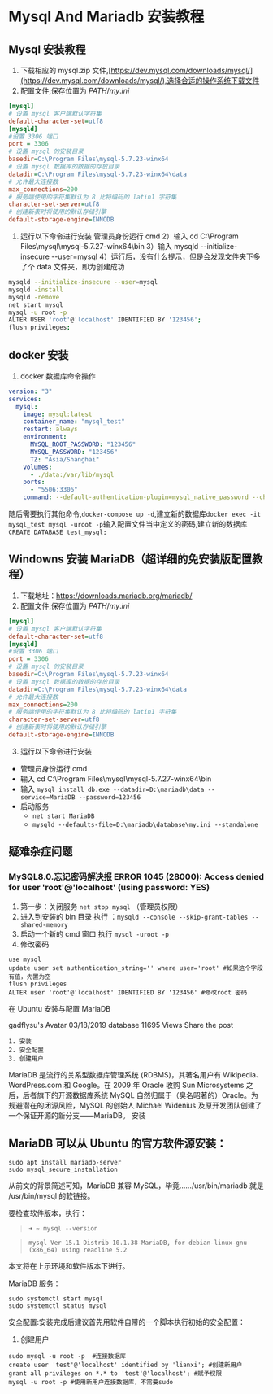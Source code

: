# Mysql And Mariadb 安装教程

## Mysql 安装教程

1. 下载相应的 mysql.zip 文件,[https://dev.mysql.com/downloads/mysql/](https://dev.mysql.com/downloads/mysql/),选择合适的操作系统下载文件
1. 配置文件,保存位置为 $PATH/my.ini$

```ini
[mysql]
# 设置 mysql 客户端默认字符集
default-character-set=utf8
[mysqld]
#设置 3306 端口
port = 3306
# 设置 mysql 的安装目录
basedir=C:\Program Files\mysql-5.7.23-winx64
# 设置 mysql 数据库的数据的存放目录
datadir=C:\Program Files\mysql-5.7.23-winx64\data
# 允许最大连接数
max_connections=200
# 服务端使用的字符集默认为 8 比特编码的 latin1 字符集
character-set-server=utf8
# 创建新表时将使用的默认存储引擎
default-storage-engine=INNODB
```

1. 运行以下命令进行安装
   管理员身份运行 cmd
   2）输入 cd C:\Program Files\mysql\mysql-5.7.27-winx64\bin
   3）输入 mysqld --initialize-insecure --user=mysql
   4）运行后，没有什么提示，但是会发现文件夹下多了个 data 文件夹，即为创建成功

```bash
mysqld --initialize-insecure --user=mysql
mysqld -install
mysqld -remove
net start mysql
mysql -u root -p
ALTER USER 'root'@'localhost' IDENTIFIED BY '123456';
flush privileges;
```

## docker 安装

1. docker 数据库命令操作

```yaml
version: "3"
services:
  mysql:
    image: mysql:latest
    container_name: "mysql_test"
    restart: always
    environment:
      MYSQL_ROOT_PASSWORD: "123456"
      MYSQL_PASSWORD: "123456"
      TZ: "Asia/Shanghai"
    volumes:
      - ./data:/var/lib/mysql
    ports:
      - "5506:3306"
    command: --default-authentication-plugin=mysql_native_password --character-set-server=utf8mb4 --collation-server=utf8mb4_unicode_ci
```

随后需要执行其他命令,`docker-compose up -d`,建立新的数据库`docker exec -it mysql_test mysql -uroot -p`输入配置文件当中定义的密码,建立新的数据库`CREATE DATABASE test_mysql;`

## Windowns 安装 MariaDB（超详细的免安装版配置教程）

1. 下载地址：<https://downloads.mariadb.org/mariadb/>
2. 配置文件,保存位置为 $PATH/my.ini$

```ini
[mysql]
# 设置 mysql 客户端默认字符集
default-character-set=utf8
[mysqld]
#设置 3306 端口
port = 3306
# 设置 mysql 的安装目录
basedir=C:\Program Files\mysql-5.7.23-winx64
# 设置 mysql 数据库的数据的存放目录
datadir=C:\Program Files\mysql-5.7.23-winx64\data
# 允许最大连接数
max_connections=200
# 服务端使用的字符集默认为 8 比特编码的 latin1 字符集
character-set-server=utf8
# 创建新表时将使用的默认存储引擎
default-storage-engine=INNODB
```

3. 运行以下命令进行安装

- 管理员身份运行 cmd
- 输入 cd C:\Program Files\mysql\mysql-5.7.27-winx64\bin
- 输入 `mysql_install_db.exe --datadir=D:\mariadb\data --service=MariaDB --password=123456`
- 启动服务
  - `net start MariaDB`
  - `mysqld --defaults-file=D:\mariadb\database\my.ini --standalone`

## 疑难杂症问题

### MySQL8.0.忘记密码解决报 ERROR 1045 (28000): Access denied for user 'root'@'localhost' (using password: YES)

1. 第一步：关闭服务 `net stop mysql` （管理员权限）
1. 进入到安装的 bin 目录 执行 ：`mysqld --console --skip-grant-tables --shared-memory`
1. 启动一个新的 cmd 窗口 执行 `mysql -uroot -p`
1. 修改密码

```shell
use mysql
update user set authentication_string='' where user='root' #如果这个字段有值，先置为空
flush privileges
ALTER user 'root'@'localhost' IDENTIFIED BY '123456' #修改root 密码
```

在 Ubuntu 安装与配置 MariaDB

gadflysu's Avatar 03/18/2019 database 11695 Views
Share the post

    1. 安装
    2. 安全配置
    3. 创建用户

MariaDB 是流行的关系型数据库管理系统 (RDBMS)，其著名用户有 Wikipedia、WordPress.com 和 Google。在 2009 年 Oracle 收购 Sun Microsystems 之后，后者旗下的开源数据库系统 MySQL 自然归属于（臭名昭著的）Oracle。为规避潜在的闭源风险，MySQL 的创始人 Michael Widenius 及原开发团队创建了一个保证开源的新分支——MariaDB。
安装

## MariaDB 可以从 Ubuntu 的官方软件源安装：

```shell
sudo apt install mariadb-server
sudo mysql_secure_installation
```

从前文的背景简述可知，MariaDB 兼容 MySQL，毕竟……/usr/bin/mariadb 就是 /usr/bin/mysql 的软链接。

要检查软件版本，执行：

> `➜ ~ mysql --version`

> `mysql Ver 15.1 Distrib 10.1.38-MariaDB, for debian-linux-gnu (x86_64) using readline 5.2`

本文将在上示环境和软件版本下进行。

MariaDB 服务：

```shell
sudo systemctl start mysql
sudo systemctl status mysql
```

安全配置:安装完成后建议首先用软件自带的一个脚本执行初始的安全配置：

1. 创建用户

```shell
sudo mysql -u root -p  #连接数据库
create user 'test'@'localhost' identified by 'lianxi'; #创建新用户
grant all privileges on *.* to 'test'@'localhost'; #赋予权限
mysql -u root -p #使用新用户连接数据库，不需要sudo
```
